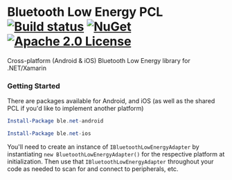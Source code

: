 # Bluetooth Low Energy PCL [![Build status](https://img.shields.io/appveyor/ci/nexussays/ble-net.svg?style=flat-square)](https://ci.appveyor.com/project/nexussays/ble-net) [![NuGet](https://img.shields.io/nuget/v/ble.net.svg?style=flat-square)](https://www.nuget.org/packages/ble.net) [![Apache 2.0 License](https://img.shields.io/badge/license-Apache%202.0-blue.svg?style=flat-square)](http://www.apache.org/licenses/LICENSE-2.0)

Cross-platform (Android & iOS) Bluetooth Low Energy library for .NET/Xamarin

### Getting Started

There are packages available for Android, and iOS (as well as the shared PCL if you'd like to implement another platform)

```powershell
Install-Package ble.net-android
```

```powershell
Install-Package ble.net-ios
```

You'll need to create an instance of `IBluetoothLowEnergyAdapter` by instantiating `new BluetoothLowEnergyAdapter()` for the respective platform at initialization. Then use that `IBluetoothLowEnergyAdapter` throughout your code as needed to scan for and connect to peripherals, etc.
